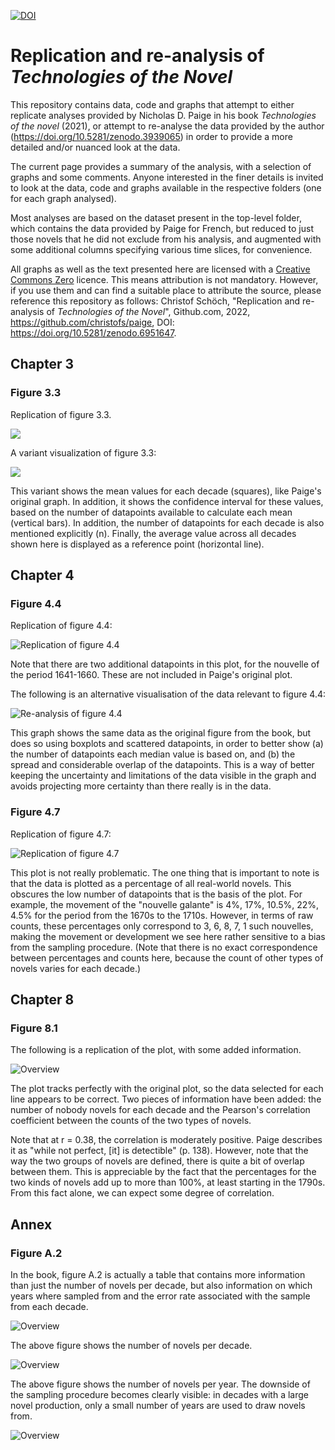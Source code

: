 [![DOI](https://zenodo.org/badge/519745700.svg)](https://zenodo.org/badge/latestdoi/519745700)

# Replication and re-analysis of _Technologies of the Novel_

This repository contains data, code and graphs that attempt to either replicate analyses provided by Nicholas D. Paige in his book _Technologies of the novel_ (2021), or attempt to re-analyse the data provided by the author (https://doi.org/10.5281/zenodo.3939065) in order to provide a more detailed and/or nuanced look at the data. 

The current page provides a summary of the analysis, with a selection of graphs and some comments. Anyone interested in the finer details is invited to look at the data, code and graphs available in the respective folders (one for each graph analysed). 

Most analyses are based on the dataset present in the top-level folder, which contains the data provided by Paige for French, but reduced to just those novels that he did not exclude from his analysis, and augmented with some additional columns specifying various time slices, for convenience. 

All graphs as well as the text presented here are licensed with a [Creative Commons Zero](https://creativecommons.org/share-your-work/public-domain/cc0/) licence. This means attribution is not mandatory. However, if you use them and can find a suitable place to attribute the source, please reference this repository as follows: Christof Schöch, "Replication and re-analysis of _Technologies of the Novel_", Github.com, 2022, https://github.com/christofs/paige, DOI: https://doi.org/10.5281/zenodo.6951647.  

## Chapter 3

### Figure 3.3 

Replication of figure 3.3. 

![](ch3/fig_3-3_replication.svg)


A variant visualization of figure 3.3: 

![](ch3/fig_3-3_errorplot-decade.svg)

This variant shows the mean values for each decade (squares), like Paige's original graph. In addition, it shows the confidence interval for these values, based on the number of datapoints available to calculate each mean (vertical bars). In addition, the number of datapoints for each decade is also mentioned explicitly (n). Finally, the average value across all decades shown here is displayed as a reference point (horizontal line). 

## Chapter 4 

### Figure 4.4 

Replication of figure 4.4: 

![Replication of figure 4.4](ch4/fig_4-4_replication-lineplot-paige44.svg)

Note that there are two additional datapoints in this plot, for the nouvelle of the period 1641-1660. These are not included in Paige's original plot.

The following is an alternative visualisation of the data relevant to figure 4.4:  

![Re-analysis of figure 4.4](ch4/fig_4-4_box%2Bscatter-score.svg)

This graph shows the same data as the original figure from the book, but does so using boxplots and scattered datapoints, in order to better show (a) the number of datapoints each median value is based on, and (b) the spread and considerable overlap of the datapoints. This is a way of better keeping the uncertainty and limitations of the data visible in the graph and avoids projecting more certainty than there really is in the data. 

### Figure 4.7 

Replication of figure 4.7: 

![Replication of figure 4.7](ch4/fig_4-7_lineplot-decades.svg)

This plot is not really problematic. The one thing that is important to note is that the data is plotted as a percentage of all real-world novels. This obscures the low number of datapoints that is the basis of the plot. For example, the movement of the "nouvelle galante" is 4%, 17%, 10.5%, 22%, 4.5% for the period from the 1670s to the 1710s. However, in terms of raw counts, these percentages only correspond to 3, 6, 8, 7, 1 such nouvelles, making the movement or development we see here rather sensitive to a bias from the sampling procedure. (Note that there is no exact correspondence between percentages and counts here, because the count of other types of novels varies for each decade.)

## Chapter 8 

### Figure 8.1

The following is a replication of the plot, with some added information. 

![Overview](ch8/fig_8-1_replication.svg)

The plot tracks perfectly with the original plot, so the data selected for each line appears to be correct. Two pieces of information have been added: the number of nobody novels for each decade and the Pearson's correlation coefficient between the counts of the two types of novels. 

Note that at r = 0.38, the correlation is moderately positive. Paige describes it as "while not perfect, [it] is detectible" (p. 138). However, note that the way the two groups of novels are defined, there is quite a bit of overlap between them. This is appreciable by the fact that the percentages for the two kinds of novels add up to more than 100%, at least starting in the 1790s. From this fact alone, we can expect some degree of correlation. 

## Annex

### Figure A.2

In the book, figure A.2 is actually a table that contains more information than just the number of novels per decade, but also information on which years where sampled from and the error rate associated with the sample from each decade. 

![Overview](annex/dataset-decades.svg)

The above figure shows the number of novels per decade. 

![Overview](annex/dataset-years.svg)

The above figure shows the number of novels per year. The downside of the sampling procedure becomes clearly visible: in decades with a large novel production, only a small number of years are used to draw novels from. 

![Overview](annex/dataset-years+words.svg)

